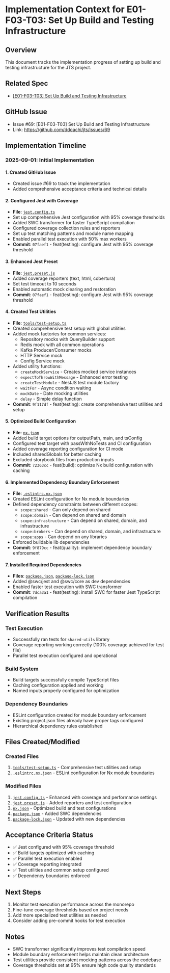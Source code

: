 # Implementation Context for E01-F03-T03: Set Up Build and Testing Infrastructure

## Overview

This document tracks the implementation progress of setting up build and testing infrastructure for the JTS project.

## Related Spec

- [[E01-F03-T03] Set Up Build and Testing Infrastructure](./E01-F03-T03.spec.md)

## GitHub Issue

- Issue #69: [E01-F03-T03] Set Up Build and Testing Infrastructure
- Link: https://github.com/ddoachi/jts/issues/69

## Implementation Timeline

### 2025-09-01: Initial Implementation

#### 1. Created GitHub Issue

- Created issue #69 to track the implementation
- Added comprehensive acceptance criteria and technical details

#### 2. Configured Jest with Coverage

- **File**: [`jest.config.ts`](../../../../jest.config.ts)
- Set up comprehensive Jest configuration with 95% coverage thresholds
- Added SWC transformer for faster TypeScript compilation
- Configured coverage collection rules and reporters
- Set up test matching patterns and module name mapping
- Enabled parallel test execution with 50% max workers
- **Commit**: `07faef1` - feat(testing): configure Jest with 95% coverage threshold

#### 3. Enhanced Jest Preset

- **File**: [`jest.preset.js`](../../../../jest.preset.js)
- Added coverage reporters (text, html, cobertura)
- Set test timeout to 10 seconds
- Enabled automatic mock clearing and restoration
- **Commit**: `07faef1` - feat(testing): configure Jest with 95% coverage threshold

#### 4. Created Test Utilities

- **File**: [`tools/test-setup.ts`](../../../../tools/test-setup.ts)
- Created comprehensive test setup with global utilities
- Added mock factories for common services:
  - Repository mocks with QueryBuilder support
  - Redis mock with all common operations
  - Kafka Producer/Consumer mocks
  - HTTP Service mock
  - Config Service mock
- Added utility functions:
  - `createMockService` - Creates mocked service instances
  - `expectToThrowWithMessage` - Enhanced error testing
  - `createTestModule` - NestJS test module factory
  - `waitFor` - Async condition waiting
  - `mockDate` - Date mocking utilities
  - `delay` - Simple delay function
- **Commit**: `9f117df` - feat(testing): create comprehensive test utilities and setup

#### 5. Optimized Build Configuration

- **File**: [`nx.json`](../../../../nx.json)
- Added build target options for outputPath, main, and tsConfig
- Configured test target with passWithNoTests and CI configuration
- Added coverage reporting configuration for CI mode
- Included sharedGlobals for better caching
- Excluded storybook files from production inputs
- **Commit**: `72363cc` - feat(build): optimize Nx build configuration with caching

#### 6. Implemented Dependency Boundary Enforcement

- **File**: [`.eslintrc.nx.json`](../../../../.eslintrc.nx.json)
- Created ESLint configuration for Nx module boundaries
- Defined dependency constraints between different scopes:
  - `scope:shared` - Can only depend on shared
  - `scope:domain` - Can depend on shared and domain
  - `scope:infrastructure` - Can depend on shared, domain, and infrastructure
  - `scope:brokers` - Can depend on shared, domain, and infrastructure
  - `scope:apps` - Can depend on any libraries
- Enforced buildable lib dependencies
- **Commit**: `9f879cc` - feat(quality): implement dependency boundary enforcement

#### 7. Installed Required Dependencies

- **Files**: [`package.json`](../../../../package.json), [`package-lock.json`](../../../../package-lock.json)
- Added @swc/jest and @swc/core as dev dependencies
- Enabled faster test execution with SWC transformer
- **Commit**: `7dca3a1` - feat(testing): install SWC for faster Jest TypeScript compilation

## Verification Results

### Test Execution

- Successfully ran tests for `shared-utils` library
- Coverage reporting working correctly (100% coverage achieved for test file)
- Parallel test execution configured and operational

### Build System

- Build targets successfully compile TypeScript files
- Caching configuration applied and working
- Named inputs properly configured for optimization

### Dependency Boundaries

- ESLint configuration created for module boundary enforcement
- Existing project.json files already have proper tags configured
- Hierarchical dependency rules established

## Files Created/Modified

### Created Files

1. [`tools/test-setup.ts`](../../../../tools/test-setup.ts) - Comprehensive test utilities and setup
2. [`.eslintrc.nx.json`](../../../../.eslintrc.nx.json) - ESLint configuration for Nx module boundaries

### Modified Files

1. [`jest.config.ts`](../../../../jest.config.ts) - Enhanced with coverage and performance settings
2. [`jest.preset.js`](../../../../jest.preset.js) - Added reporters and test configuration
3. [`nx.json`](../../../../nx.json) - Optimized build and test configurations
4. [`package.json`](../../../../package.json) - Added SWC dependencies
5. [`package-lock.json`](../../../../package-lock.json) - Updated with new dependencies

## Acceptance Criteria Status

- ✅ Jest configured with 95% coverage threshold
- ✅ Build targets optimized with caching
- ✅ Parallel test execution enabled
- ✅ Coverage reporting integrated
- ✅ Test utilities and common setup configured
- ✅ Dependency boundaries enforced

## Next Steps

1. Monitor test execution performance across the monorepo
2. Fine-tune coverage thresholds based on project needs
3. Add more specialized test utilities as needed
4. Consider adding pre-commit hooks for test execution

## Notes

- SWC transformer significantly improves test compilation speed
- Module boundary enforcement helps maintain clean architecture
- Test utilities provide consistent mocking patterns across the codebase
- Coverage thresholds set at 95% ensure high code quality standards

